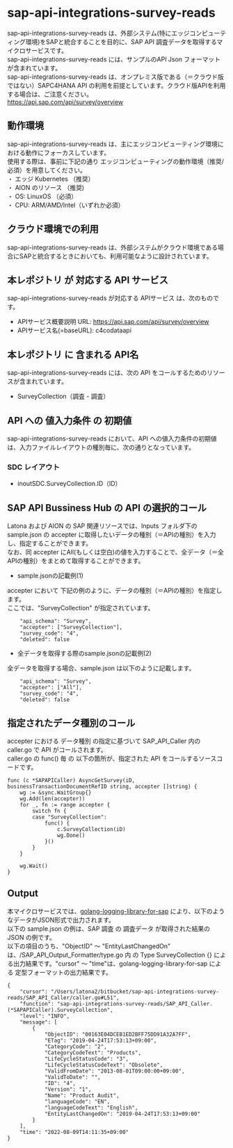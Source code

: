 # sap-api-integrations-survey-reads  
sap-api-integrations-survey-reads は、外部システム(特にエッジコンピューティング環境)をSAPと統合することを目的に、SAP API 調査データを取得するマイクロサービスです。  
sap-api-integrations-survey-reads には、サンプルのAPI Json フォーマットが含まれています。  
sap-api-integrations-survey-reads は、オンプレミス版である（＝クラウド版ではない）SAPC4HANA API の利用を前提としています。クラウド版APIを利用する場合は、ご注意ください。  
https://api.sap.com/api/survey/overview  

## 動作環境
sap-api-integrations-survey-reads は、主にエッジコンピューティング環境における動作にフォーカスしています。   
使用する際は、事前に下記の通り エッジコンピューティングの動作環境（推奨/必須）を用意してください。   
・ エッジ Kubernetes （推奨）    
・ AION のリソース （推奨)    
・ OS: LinuxOS （必須）    
・ CPU: ARM/AMD/Intel（いずれか必須） 

## クラウド環境での利用  
sap-api-integrations-survey-reads は、外部システムがクラウド環境である場合にSAPと統合するときにおいても、利用可能なように設計されています。  

## 本レポジトリ が 対応する API サービス
sap-api-integrations-survey-reads が対応する APIサービス は、次のものです。

* APIサービス概要説明 URL: https://api.sap.com/api/survey/overview  
* APIサービス名(=baseURL): c4codataapi

## 本レポジトリ に 含まれる API名
sap-api-integrations-survey-reads には、次の API をコールするためのリソースが含まれています。  

* SurveyCollection（調査 - 調査）

## API への 値入力条件 の 初期値
sap-api-integrations-survey-reads において、API への値入力条件の初期値は、入力ファイルレイアウトの種別毎に、次の通りとなっています。  

### SDC レイアウト

* inoutSDC.SurveyCollection.ID（ID）

## SAP API Bussiness Hub の API の選択的コール

Latona および AION の SAP 関連リソースでは、Inputs フォルダ下の sample.json の accepter に取得したいデータの種別（＝APIの種別）を入力し、指定することができます。  
なお、同 accepter にAll(もしくは空白)の値を入力することで、全データ（＝全APIの種別）をまとめて取得することができます。  

* sample.jsonの記載例(1)  

accepter において 下記の例のように、データの種別（＝APIの種別）を指定します。  
ここでは、"SurveyCollection" が指定されています。    
  
```
	"api_schema": "Survey",
	"accepter": ["SurveyCollection"],
	"survey_code": "4",
	"deleted": false
```
  
* 全データを取得する際のsample.jsonの記載例(2)  

全データを取得する場合、sample.json は以下のように記載します。  

```
	"api_schema": "Survey",
	"accepter": ["All"],
	"survey_code": "4",
	"deleted": false
```

## 指定されたデータ種別のコール

accepter における データ種別 の指定に基づいて SAP_API_Caller 内の caller.go で API がコールされます。  
caller.go の func() 毎 の 以下の箇所が、指定された API をコールするソースコードです。  

```
func (c *SAPAPICaller) AsyncGetSurvey(iD, businessTransactionDocumentRefID string, accepter []string) {
	wg := &sync.WaitGroup{}
	wg.Add(len(accepter))
	for _, fn := range accepter {
		switch fn {
		case "SurveyCollection":
			func() {
				c.SurveyCollection(iD)
				wg.Done()
			}()
		}
	}

	wg.Wait()
}
```

## Output  
本マイクロサービスでは、[golang-logging-library-for-sap](https://github.com/latonaio/golang-logging-library-for-sap) により、以下のようなデータがJSON形式で出力されます。  
以下の sample.json の例は、SAP 調査 の 調査データ が取得された結果の JSON の例です。  
以下の項目のうち、"ObjectID" ～ "EntityLastChangedOn" は、/SAP_API_Output_Formatter/type.go 内 の Type SurveyCollection {} による出力結果です。"cursor" ～ "time"は、golang-logging-library-for-sap による 定型フォーマットの出力結果です。  

```
{
	"cursor": "/Users/latona2/bitbucket/sap-api-integrations-survey-reads/SAP_API_Caller/caller.go#L51",
	"function": "sap-api-integrations-survey-reads/SAP_API_Caller.(*SAPAPICaller).SurveyCollection",
	"level": "INFO",
	"message": [
		{
			"ObjectID": "00163E04DCEB1ED2BFF75DD91A32A7FF",
			"ETag": "2019-04-24T17:53:13+09:00",
			"CategoryCode": "2",
			"CategoryCodeText": "Products",
			"LifeCycleStatusCode": "3",
			"LifeCycleStatusCodeText": "Obsolete",
			"ValidFromDate": "2013-08-01T09:00:00+09:00",
			"ValidToDate": "",
			"ID": "4",
			"Version": "1",
			"Name": "Product Audit",
			"languageCode": "EN",
			"languageCodeText": "English",
			"EntityLastChangedOn": "2019-04-24T17:53:13+09:00"
		}
	],
	"time": "2022-08-09T14:11:35+09:00"
}
```